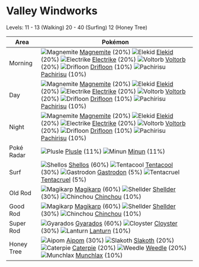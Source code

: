 # Valley Windworks
Levels: 11 - 13 (Walking) 20 - 40 (Surfing) 12 (Honey Tree)

Area       | Pokémon
---        | ---
Morning    | ![][081]  [Magnemite] (20%) ![][239]  [Elekid] (20%) ![][309]  [Electrike] (20%)  ![][100]  [Voltorb] (20%) ![][425]  [Drifloon] (10%) ![][417]  [Pachirisu] (10%)<br>
Day        | ![][081]  [Magnemite] (20%) ![][239]  [Elekid] (20%) ![][309]  [Electrike] (20%)  ![][100]  [Voltorb] (20%) ![][425]  [Drifloon] (10%) ![][417]  [Pachirisu] (10%)<br>
Night      | ![][081]  [Magnemite] (20%) ![][239]  [Elekid] (20%) ![][309]  [Electrike] (20%)  ![][100]  [Voltorb] (20%) ![][425]  [Drifloon] (10%) ![][417]  [Pachirisu] (10%)<br>
Poké Radar | ![][311]  [Plusle] (11%) ![][312]  [Minun] (11%)
Surf       | ![][422]  [Shellos] (60%) ![][072]  [Tentacool] (30%) ![][423]  [Gastrodon] (5%)  ![][073]  [Tentacruel] (5%)
Old Rod    | ![][129]  [Magikarp] (60%) ![][090]  [Shellder] (30%) ![][170]  [Chinchou] (10%)
Good Rod   | ![][129]  [Magikarp] (60%) ![][090]  [Shellder] (30%) ![][170]  [Chinchou] (10%)
Super Rod  | ![][130]  [Gyarados] (60%) ![][091]  [Cloyster] (30%) ![][171]  [Lanturn] (10%)
Honey Tree | ![][190]  [Aipom] (30%) ![][287]  [Slakoth] (20%) ![][010]  [Caterpie] (20%)  ![][013]  [Weedle] (20%) ![][446]  [Munchlax] (10%)


[010]: https://raw.githubusercontent.com/PokeAPI/sprites/master/sprites/pokemon/10.png "Caterpie"
[013]: https://raw.githubusercontent.com/PokeAPI/sprites/master/sprites/pokemon/13.png "Weedle"
[072]: https://raw.githubusercontent.com/PokeAPI/sprites/master/sprites/pokemon/72.png "Tentacool"
[073]: https://raw.githubusercontent.com/PokeAPI/sprites/master/sprites/pokemon/73.png "Tentacruel"
[081]: https://raw.githubusercontent.com/PokeAPI/sprites/master/sprites/pokemon/81.png "Magnemite"
[090]: https://raw.githubusercontent.com/PokeAPI/sprites/master/sprites/pokemon/90.png "Shellder"
[091]: https://raw.githubusercontent.com/PokeAPI/sprites/master/sprites/pokemon/91.png "Cloyster"
[100]: https://raw.githubusercontent.com/PokeAPI/sprites/master/sprites/pokemon/100.png "Voltorb"
[129]: https://raw.githubusercontent.com/PokeAPI/sprites/master/sprites/pokemon/129.png "Magikarp"
[130]: https://raw.githubusercontent.com/PokeAPI/sprites/master/sprites/pokemon/130.png "Gyarados"
[170]: https://raw.githubusercontent.com/PokeAPI/sprites/master/sprites/pokemon/170.png "Chinchou"
[171]: https://raw.githubusercontent.com/PokeAPI/sprites/master/sprites/pokemon/171.png "Lanturn"
[190]: https://raw.githubusercontent.com/PokeAPI/sprites/master/sprites/pokemon/190.png "Aipom"
[239]: https://raw.githubusercontent.com/PokeAPI/sprites/master/sprites/pokemon/239.png "Elekid"
[287]: https://raw.githubusercontent.com/PokeAPI/sprites/master/sprites/pokemon/287.png "Slakoth"
[309]: https://raw.githubusercontent.com/PokeAPI/sprites/master/sprites/pokemon/309.png "Electrike"
[311]: https://raw.githubusercontent.com/PokeAPI/sprites/master/sprites/pokemon/311.png "Plusle"
[312]: https://raw.githubusercontent.com/PokeAPI/sprites/master/sprites/pokemon/312.png "Minun"
[417]: https://raw.githubusercontent.com/PokeAPI/sprites/master/sprites/pokemon/417.png "Pachirisu"
[422]: https://raw.githubusercontent.com/PokeAPI/sprites/master/sprites/pokemon/422.png "Shellos"
[423]: https://raw.githubusercontent.com/PokeAPI/sprites/master/sprites/pokemon/423.png "Gastrodon"
[425]: https://raw.githubusercontent.com/PokeAPI/sprites/master/sprites/pokemon/425.png "Drifloon"
[446]: https://raw.githubusercontent.com/PokeAPI/sprites/master/sprites/pokemon/446.png "Munchlax"
[Caterpie]: /pokemon_changes/010.md
[Weedle]: /pokemon_changes/013.md
[Tentacool]: /pokemon_changes/072.md
[Tentacruel]: /pokemon_changes/073.md
[Magnemite]: /pokemon_changes/081.md
[Shellder]: /pokemon_changes/090.md
[Cloyster]: /pokemon_changes/091.md
[Voltorb]: /pokemon_changes/100.md
[Magikarp]: /pokemon_changes/129.md
[Gyarados]: /pokemon_changes/130.md
[Chinchou]: /pokemon_changes/170.md
[Lanturn]: /pokemon_changes/171.md
[Aipom]: /pokemon_changes/190.md
[Elekid]: /pokemon_changes/239.md
[Slakoth]: /pokemon_changes/287.md
[Electrike]: /pokemon_changes/309.md
[Plusle]: /pokemon_changes/311.md
[Minun]: /pokemon_changes/312.md
[Pachirisu]: /pokemon_changes/417.md
[Shellos]: /pokemon_changes/422.md
[Gastrodon]: /pokemon_changes/423.md
[Drifloon]: /pokemon_changes/425.md
[Munchlax]: /pokemon_changes/446.md
